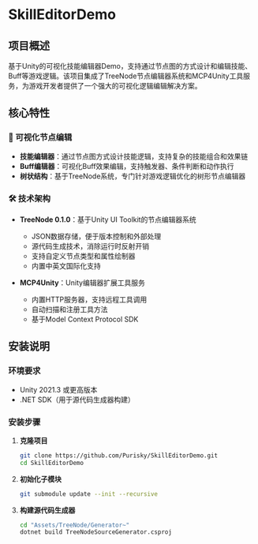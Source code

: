 # SkillEditorDemo

## 项目概述
基于Unity的可视化技能编辑器Demo，支持通过节点图的方式设计和编辑技能、Buff等游戏逻辑。该项目集成了TreeNode节点编辑器系统和MCP4Unity工具服务，为游戏开发者提供了一个强大的可视化逻辑编辑解决方案。

## 核心特性

### 🎯 可视化节点编辑
- **技能编辑器**：通过节点图方式设计技能逻辑，支持复杂的技能组合和效果链
- **Buff编辑器**：可视化Buff效果编辑，支持触发器、条件判断和动作执行
- **树状结构**：基于TreeNode系统，专门针对游戏逻辑优化的树形节点编辑器

### 🛠️ 技术架构
- **TreeNode 0.1.0**：基于Unity UI Toolkit的节点编辑器系统
  - JSON数据存储，便于版本控制和外部处理
  - 源代码生成技术，消除运行时反射开销
  - 支持自定义节点类型和属性绘制器
  - 内置中英文国际化支持

- **MCP4Unity**：Unity编辑器扩展工具服务
  - 内置HTTP服务器，支持远程工具调用
  - 自动扫描和注册工具方法
  - 基于Model Context Protocol SDK

## 安装说明

### 环境要求
- Unity 2021.3 或更高版本
- .NET SDK（用于源代码生成器构建）

### 安装步骤

1. **克隆项目**
   ```bash
   git clone https://github.com/Purisky/SkillEditorDemo.git
   cd SkillEditorDemo
   ```

2. **初始化子模块**
   ```bash
   git submodule update --init --recursive
   ```

3. **构建源代码生成器**
   ```bash
   cd "Assets/TreeNode/Generator~"
   dotnet build TreeNodeSourceGenerator.csproj
   ```